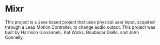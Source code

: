 # Mixr
This project is a Java based project that uses physical user input, acquired through a Leap Motion Controller, to change audio output. This project was built by Harrison Giovannelli, Kat Wicks, Boubacar Diallo, and John Connelly.
